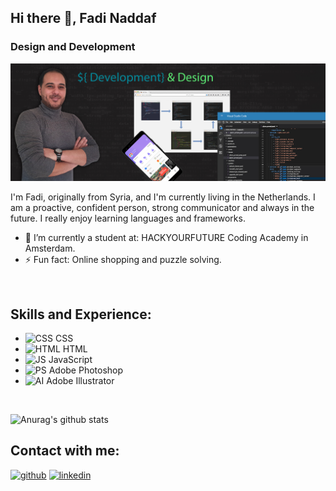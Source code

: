 ## Hi there 👋, Fadi Naddaf
### Design and Development
![Design and Development](https://github.com/F-Naddaf/F-Naddaf/blob/main/GitHub%20Profile%20banner.jpg)

I'm Fadi, originally from Syria, and I'm currently living in the Netherlands.
I am a proactive, confident person, strong communicator and always in the future.
I really enjoy learning languages and frameworks.
<br />

- 🌱 I’m currently a student at: HACKYOURFUTURE Coding Academy in Amsterdam. 
- ⚡ Fun fact: Online shopping and puzzle solving. 
<br />

## Skills and Experience:
* <img src='https://i.ibb.co/km8MJGM/CSS.png' alt='CSS' height='35'> CSS
* <img src='https://i.ibb.co/qWGVFZ9/HTML.png' alt='HTML' height='35'>  HTML
* <img src='https://i.ibb.co/Ms2GV1p/JS.png' alt='JS' height='35'> JavaScript
* <img src='https://i.ibb.co/TKyFTPz/PS.png' alt='PS' height='35'> Adobe Photoshop
* <img src='https://i.ibb.co/VDD9Bwp/AI.png' alt='AI' height='35'> Adobe Illustrator
<br />

![Anurag's github stats](https://github-readme-stats.vercel.app/api?username=F-Naddaf)
<br />

## Contact with me:
[<img src='https://cdn.jsdelivr.net/npm/simple-icons@3.0.1/icons/github.svg' alt='github' height='35'>](https://github.com/F-Naddaf)  [<img src='https://cdn.jsdelivr.net/npm/simple-icons@3.0.1/icons/linkedin.svg' alt='linkedin' height='35'>](https://www.linkedin.com/in/fadi-naddaf-a04ba7196/)  

